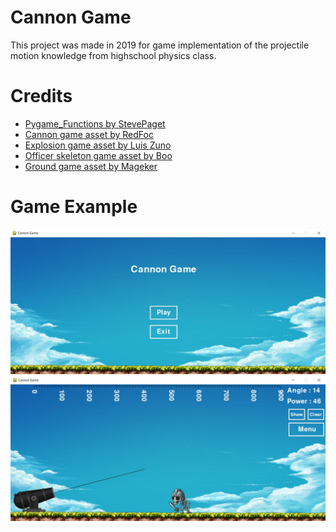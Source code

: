 # Cannon Game
This project was made in 2019 for game implementation of the projectile motion knowledge from highschool physics class.

# Credits
* [Pygame_Functions by StevePaget](https://github.com/stevepaget/pygame_functions)
* [Cannon game asset by RedFoc](https://redfoc.com/item/cannon-ball-assets/)
* [Explosion game asset by Luis Zuno](https://ansimuz.com/site/portfolio/explosion-animations-pack/)
* [Officer skeleton game asset by Boo](https://www.spriters-resource.com/pc_computer/maplestory/sheet/24170/)
* [Ground game asset by Mageker](https://www.spriters-resource.com/pc_computer/maplestory/sheet/21909/)

# Game Example
![](game_ex_1.jpg)
![](game_ex_2.jpg)
